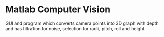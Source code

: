 # Matlab Computer Vision

GUI and program which converts camera points into 3D graph with depth and has filtration for noise, selection for radii, pitch, roll and height. 
